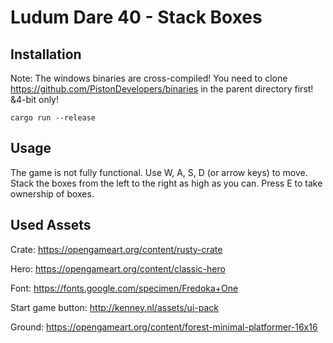# Ludum Dare 40 - Stack Boxes

## Installation

Note: The windows binaries are cross-compiled! 
You need to clone https://github.com/PistonDevelopers/binaries in the parent directory first! &4-bit only!

```
cargo run --release
```

## Usage

The game is not fully functional. Use W, A, S, D (or arrow keys) to move.
Stack the boxes from the left to the right as high as you can.
Press E to take ownership of boxes.

## Used Assets

Crate: https://opengameart.org/content/rusty-crate

Hero: https://opengameart.org/content/classic-hero

Font: https://fonts.google.com/specimen/Fredoka+One

Start game button: http://kenney.nl/assets/ui-pack

Ground: https://opengameart.org/content/forest-minimal-platformer-16x16
